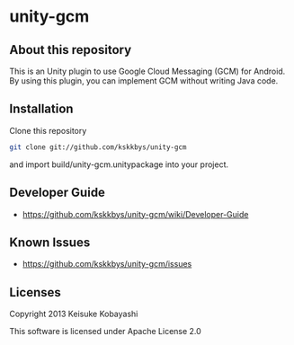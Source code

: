 unity-gcm
============================

## About this repository

This is an Unity plugin to use Google Cloud Messaging (GCM) for Android.
By using this plugin, you can implement GCM without writing Java code.

## Installation

Clone this repository

```sh
git clone git://github.com/kskkbys/unity-gcm
```

and import build/unity-gcm.unitypackage into your project.

## Developer Guide

* https://github.com/kskkbys/unity-gcm/wiki/Developer-Guide

## Known Issues

* https://github.com/kskkbys/unity-gcm/issues

## Licenses

Copyright 2013 Keisuke Kobayashi

This software is licensed under Apache License 2.0

